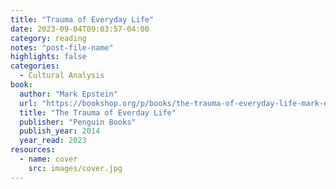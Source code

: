 ```yaml
---
title: "Trauma of Everyday Life"
date: 2023-09-04T09:03:57-04:00
category: reading
notes: "post-file-name"
highlights: false
categories:
  - Cultural Analysis
book:
  author: "Mark Epstein"
  url: "https://bookshop.org/p/books/the-trauma-of-everyday-life-mark-epstein/16624494?ean=9780143125747"
  title: "The Trauma of Everday Life"
  publisher: "Penguin Books"
  publish_year: 2014
  year_read: 2023
resources:
  - name: cover
    src: images/cover.jpg
---
```


